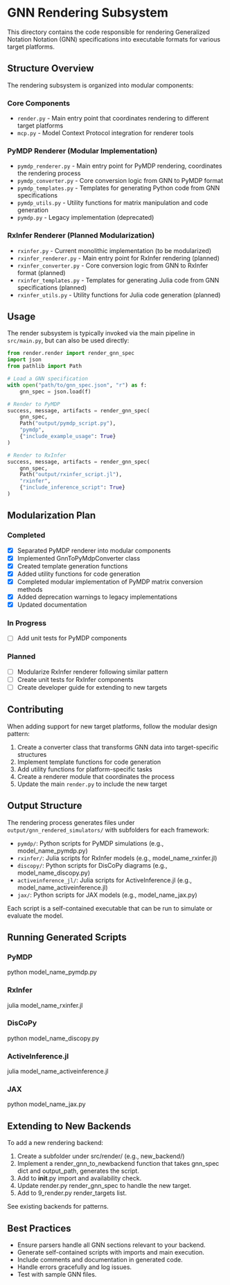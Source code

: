 # GNN Rendering Subsystem

This directory contains the code responsible for rendering Generalized Notation Notation (GNN) specifications into executable formats for various target platforms.

## Structure Overview

The rendering subsystem is organized into modular components:

### Core Components
- `render.py` - Main entry point that coordinates rendering to different target platforms
- `mcp.py` - Model Context Protocol integration for renderer tools

### PyMDP Renderer (Modular Implementation)
- `pymdp_renderer.py` - Main entry point for PyMDP rendering, coordinates the rendering process
- `pymdp_converter.py` - Core conversion logic from GNN to PyMDP format
- `pymdp_templates.py` - Templates for generating Python code from GNN specifications
- `pymdp_utils.py` - Utility functions for matrix manipulation and code generation
- `pymdp.py` - Legacy implementation (deprecated)

### RxInfer Renderer (Planned Modularization)
- `rxinfer.py` - Current monolithic implementation (to be modularized)
- `rxinfer_renderer.py` - Main entry point for RxInfer rendering (planned)
- `rxinfer_converter.py` - Core conversion logic from GNN to RxInfer format (planned)
- `rxinfer_templates.py` - Templates for generating Julia code from GNN specifications (planned)
- `rxinfer_utils.py` - Utility functions for Julia code generation (planned)

## Usage

The render subsystem is typically invoked via the main pipeline in `src/main.py`, but can also be used directly:

```python
from render.render import render_gnn_spec
import json
from pathlib import Path

# Load a GNN specification
with open("path/to/gnn_spec.json", "r") as f:
    gnn_spec = json.load(f)

# Render to PyMDP
success, message, artifacts = render_gnn_spec(
    gnn_spec,
    Path("output/pymdp_script.py"),
    "pymdp",
    {"include_example_usage": True}
)

# Render to RxInfer
success, message, artifacts = render_gnn_spec(
    gnn_spec,
    Path("output/rxinfer_script.jl"),
    "rxinfer",
    {"include_inference_script": True}
)
```

## Modularization Plan

### Completed
- [x] Separated PyMDP renderer into modular components
- [x] Implemented GnnToPyMdpConverter class
- [x] Created template generation functions
- [x] Added utility functions for code generation
- [x] Completed modular implementation of PyMDP matrix conversion methods
- [x] Added deprecation warnings to legacy implementations
- [x] Updated documentation

### In Progress
- [ ] Add unit tests for PyMDP components

### Planned
- [ ] Modularize RxInfer renderer following similar pattern
- [ ] Create unit tests for RxInfer components
- [ ] Create developer guide for extending to new targets

## Contributing

When adding support for new target platforms, follow the modular design pattern:
1. Create a converter class that transforms GNN data into target-specific structures
2. Implement template functions for code generation
3. Add utility functions for platform-specific tasks
4. Create a renderer module that coordinates the process
5. Update the main `render.py` to include the new target 

## Output Structure

The rendering process generates files under `output/gnn_rendered_simulators/` with subfolders for each framework:

- `pymdp/`: Python scripts for PyMDP simulations (e.g., model_name_pymdp.py)
- `rxinfer/`: Julia scripts for RxInfer models (e.g., model_name_rxinfer.jl)
- `discopy/`: Python scripts for DisCoPy diagrams (e.g., model_name_discopy.py)
- `activeinference_jl/`: Julia scripts for ActiveInference.jl (e.g., model_name_activeinference.jl)
- `jax/`: Python scripts for JAX models (e.g., model_name_jax.py)

Each script is a self-contained executable that can be run to simulate or evaluate the model.

## Running Generated Scripts

### PyMDP
python model_name_pymdp.py

### RxInfer
julia model_name_rxinfer.jl

### DisCoPy
python model_name_discopy.py

### ActiveInference.jl
julia model_name_activeinference.jl

### JAX
python model_name_jax.py

## Extending to New Backends

To add a new rendering backend:
1. Create a subfolder under src/render/ (e.g., new_backend/)
2. Implement a render_gnn_to_newbackend function that takes gnn_spec dict and output_path, generates the script.
3. Add to __init__.py import and availability check.
4. Update render.py render_gnn_spec to handle the new target.
5. Add to 9_render.py render_targets list.

See existing backends for patterns.

## Best Practices

- Ensure parsers handle all GNN sections relevant to your backend.
- Generate self-contained scripts with imports and main execution.
- Include comments and documentation in generated code.
- Handle errors gracefully and log issues.
- Test with sample GNN files. 